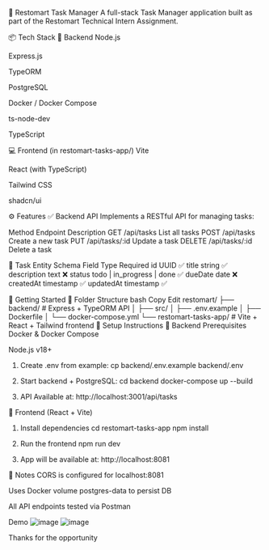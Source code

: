 📝 Restomart Task Manager
A full-stack Task Manager application built as part of the Restomart Technical Intern Assignment.

📦 Tech Stack
🔧 Backend
Node.js

Express.js

TypeORM

PostgreSQL

Docker / Docker Compose

ts-node-dev

TypeScript

💻 Frontend (in restomart-tasks-app/)
Vite

React (with TypeScript)

Tailwind CSS

shadcn/ui

⚙️ Features
✅ Backend API
Implements a RESTful API for managing tasks:

Method	Endpoint	Description
GET	/api/tasks	List all tasks
POST	/api/tasks	Create a new task
PUT	/api/tasks/:id	Update a task
DELETE	/api/tasks/:id	Delete a task

📘 Task Entity Schema
Field	Type	Required
id	UUID	✅
title	string	✅
description	text	❌
status	todo | in_progress | done	✅
dueDate	date	❌
createdAt	timestamp	✅
updatedAt	timestamp	✅

🚀 Getting Started
📁 Folder Structure
bash
Copy
Edit
restomart/
├── backend/               # Express + TypeORM API
│   ├── src/
│   ├── .env.example
│   ├── Dockerfile
│   └── docker-compose.yml
└── restomart-tasks-app/   # Vite + React + Tailwind frontend
🧪 Setup Instructions
🐘 Backend
Prerequisites
Docker & Docker Compose

Node.js v18+

1. Create .env from example:
cp backend/.env.example backend/.env

2. Start backend + PostgreSQL:
cd backend
docker-compose up --build

3. API Available at:
http://localhost:3001/api/tasks

🎨 Frontend (React + Vite)
1. Install dependencies
cd restomart-tasks-app
npm install

3. Run the frontend
npm run dev

4. App will be available at:
http://localhost:8081

🔐 Notes
CORS is configured for localhost:8081

Uses Docker volume postgres-data to persist DB

All API endpoints tested via Postman


Demo
![image](https://github.com/user-attachments/assets/886cb462-e3cd-4cd3-89d1-c788b1bdc316)
![image](https://github.com/user-attachments/assets/0f96e4d8-78f7-4d15-9155-582be4bc3506)

Thanks for the opportunity
